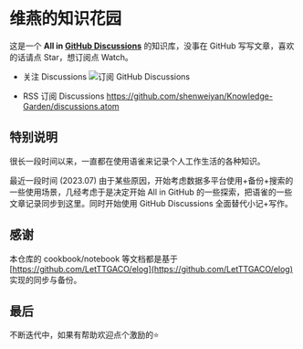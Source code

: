 # 维燕的知识花园

这是一个 **All in [GitHub Discussions](https://github.com/shenweiyan/Knowledge-Garden/discussions)** 的知识库，没事在 GitHub 写写文章，喜欢的话请点 Star，想订阅点 Watch。     

- 关注 Discussions
  ![订阅 GitHub Discussions](https://shub.weiyan.tech/website/watch-github-discussions.png)

- RSS 订阅 Discussions
  <https://github.com/shenweiyan/Knowledge-Garden/discussions.atom>

## 特别说明

很长一段时间以来，一直都在使用语雀来记录个人工作生活的各种知识。

最近一段时间 (2023.07) 由于某些原因，开始考虑数据多平台使用+备份+搜索的一些使用场景，几经考虑于是决定开始 All in GitHub 的一些探索，把语雀的一些文章记录同步到这里。同时开始使用 GitHub Discussions 全面替代小记+写作。

## 感谢

本仓库的 cookbook/notebook 等文档都是基于 [https://github.com/LetTTGACO/elog](https://github.com/LetTTGACO/elog) 实现的同步与备份。

## 最后
不断迭代中，如果有帮助欢迎点个激励的⭐️
